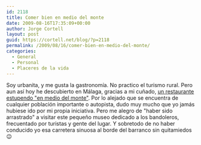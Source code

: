 ```yaml
---
id: 2118
title: Comer bien en medio del monte
date: 2009-08-16T17:35:09+00:00
author: Jorge Cortell
layout: post
guid: https://cortell.net/blog/?p=2118
permalink: /2009/08/16/comer-bien-en-medio-del-monte/
categories:
  - General
  - Personal
  - Placeres de la vida
---
```

Soy urbanita, y me gusta la gastronomía. No practico el turismo rural. Pero aun así hoy he descubierto en Málaga, gracias a mi cuñado, <a title="Venta de Alfarnate (&quot;Venta del Bandolero&quot;)" href="https://www.ventadealfarnate.com/" target="_blank">un restaurante estupendo "en medio del monte"</a>. Por lo alejado que se encuentra de cualquier población importante o autopista, dudo muy mucho que yo jamás hubiese ido por mi propia iniciativa. Pero me alegro de "haber sido arrastrado" a visitar este pequeño museo dedicado a los bandoleros, frecuentado por turistas y gente del lugar. Y sobretodo de no haber conducido yo esa carretera sinuosa al borde del barranco sin quitamiedos 😉